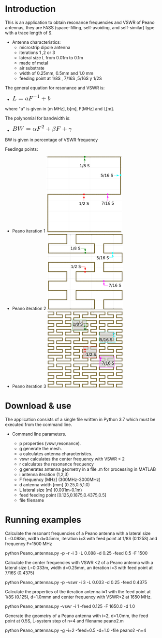
# Introduction
This is an application to obtain resonance frequencies and VSWR of Peano antennas, they are FASS (space-filling, self-avoiding, and self-similar) type 
with a trace length of S. 
 

* Antenna characteristics:
  * microstrip dipole antenna
  * iterations  1 ,2 or 3
  * lateral size L from 0.01m  to 0.1m
  * made of metal 
  * air substrate 
  * width of 0.25mm, 0.5mm  and 1.0 mm 
  * feeding point at 1/8S , 7/16S ,5/16S y 1/2S   

The general equation for resonance and VSWR is:
  * ![Ecuacion General](EqL_150.png "Ecuacion General")

where "a" is given in [m MHz], b[m], F[MHz] and L[m].


The polynomial for bandwidth is:
  * ![Ecuacion General BW](BW_150.png "Ecuacion General BW")

BW is given in percentage of VSWR frequency 

Feedings points:
* Peano iteration 1 ![Feed Point of Peano antenna 1](P1.png "Feed Point of Peano antenna 1") 
* Peano iteration 2 ![Feed Point of Peano antenna 2](P2.png "Feed Point of Peano antenna 2")
* Peano iteration 3 ![Feed Point of Peano antenna 3](P3.png "Feed Point of Peano antenna 3")

 



# Download  &  use 

The application consists of a single file written in Python 3.7 which must be executed from the command line. 


* Command line parameters.

   * p		properties (vswr,resonance).   
   * g		generate the mesh.   
   * a		calculates antenna characteristics.   
   * vswr	calculates the center frequency with  VSWR < 2
   * r		calculates the resonance frequency 
   * g		generates antenna geometry in a file .m  for processing in MATLAB  
   * i		antenna iteration (1,2,3)   
   * F		frequency [MHz] (300MHz-3000MHz)   
   * d		antenna width [mm] (0.25,0.5,1.0)   
   * L		lateral size [m] (0.001m-0.1m)   
   * feed	feeding point [0.125,0.1875,0.4375,0.5]   
   * file	filename 
 

# Running examples

Calculate the resonant frequencies of a Peano antenna with a lateral size L=0.088m,  width d=0.5mm, iteration i=3 with feed point at 1/8S (0.125S) and frequency F=1500 MHz

python Peano_antennas.py -p -r -i 3  -L 0.088  -d 0.25 -feed 0.5 -F 1500

Calculate the center frequencies with VSWR <2 of a Peano antenna with a lateral size L=0.033m, width d=0.25mm, an iteration i=3 with feed point at 7/16S (0.4375)

python Peano_antennas.py -p -vswr -i 3 -L 0.033 -d 0.25 -feed 0.4375

Calculate the properties of the iteration antenna i=1 with the feed point at 1/8S (0.125), d=1.0mmn  and center frequency with VSWR<2 at 1650 MHz.

python Peano_antennas.py  -vswr -i 1  -feed 0.125 -F 1650.0  -d 1.0

Generate the geometry of a Peano antenna with i=2, d=1.0mm, the feed point at 0.5S, L-system step of n=4 and filename peano2.m

python Peano_antennas.py -g  -i=2 -feed=0.5 -d=1.0 -file peano2 -n=4


 
